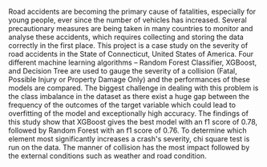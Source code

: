 Road accidents are becoming the primary cause of fatalities, especially for young people, ever since the number of vehicles has increased. Several precautionary measures are being taken in many countries to monitor and analyse these accidents, which requires collecting and storing the data correctly in the first place. This project is a case study on the severity of road accidents in the State of Connecticut, United States of America. Four different machine learning algorithms – Random Forest Classifier, XGBoost, and Decision Tree are used to gauge the severity of a collision (Fatal, Possible Injury or Property Damage Only) and the performances of these models are compared. The biggest challenge in dealing with this problem is the class imbalance in the dataset as there exist a huge gap between the frequency of the outcomes of the target variable which could lead to overfitting of the model and exceptionally high accuracy. The findings of this study show that XGBoost gives the best model with an f1 score of 0.78, followed by Random Forest with an f1 score of 0.76. To determine which element most significantly increases a crash's severity, chi square test is run on the data. The manner of collision has the most impact followed by the external conditions such as weather and road condition.
